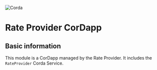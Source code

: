 ![Corda](https://www.corda.net/wp-content/uploads/2016/11/fg005_corda_b.png)

# Rate Provider CorDapp

## Basic information

This module is a CorDapp managed by the Rate Provider. It includes the `RateProvider` Corda Service.